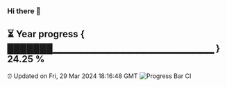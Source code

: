 ### Hi there 👋
⏳ Year progress { ███████▁▁▁▁▁▁▁▁▁▁▁▁▁▁▁▁▁▁▁▁▁▁▁ } 24.25 %
---
⏰ Updated on Fri, 29 Mar 2024 18:16:48 GMT
![Progress Bar CI](https://github.com/liununu/liununu/workflows/Progress%20Bar%20CI/badge.svg)
